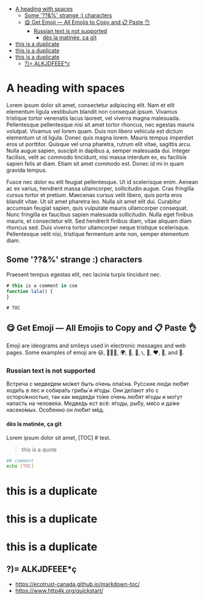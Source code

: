 <!-- TOC start (generated with https://github.com/derlin/bitdowntoc) -->

- [A heading   with   spaces](#a-heading-with-spaces)
   * [Some '??&%' strange :) characters](#some-strange-characters)
   * [😋 Get Emoji — All Emojis to Copy and 📋 Paste 👌](#-get-emoji-all-emojis-to-copy-and-paste-)
      + [Russian text is not supported](#russian-text-is-not-supported)
         - [dès la matinée, ça gït](#dès-la-matinée-ça-gït)
- [this is a duplicate](#this-is-a-duplicate)
- [this is a duplicate](#this-is-a-duplicate-1)
- [this is   a duplicate](#this-is-a-duplicate-2)
   * [?)= ALKJDFEEE*ç](#-alkjdfeeeç)

<!-- TOC end -->

<!-- TOC --><a name="a-heading-with-spaces"></a>
# A heading   with   spaces

Lorem ipsum dolor sit amet, consectetur adipiscing elit. Nam et elit elementum ligula vestibulum blandit non consequat ipsum. Vivamus tristique tortor venenatis lacus laoreet, vel viverra magna malesuada. Pellentesque pellentesque nisi sit amet tortor rhoncus, nec egestas mauris volutpat. Vivamus vel lorem quam. Duis non libero vehicula est dictum elementum ut id ligula. Donec quis magna lorem. Mauris tempus imperdiet eros ut porttitor. Quisque vel urna pharetra, rutrum elit vitae, sagittis arcu. Nulla augue sapien, suscipit in dapibus a, semper malesuada dui. Integer facilisis, velit ac commodo tincidunt, nisi massa interdum ex, eu facilisis sapien felis at diam. Etiam sit amet commodo est. Donec id mi in quam gravida tempus.

Fusce nec dolor eu elit feugiat pellentesque. Ut id scelerisque enim. Aenean ac ex varius, hendrerit massa ullamcorper, sollicitudin augue. Cras fringilla cursus tortor et pretium. Maecenas cursus velit libero, quis porta eros blandit vitae. Ut sit amet pharetra leo. Nulla sit amet elit dui. Curabitur accumsan feugiat sapien, quis vulputate mauris ullamcorper consequat. Nunc fringilla ex faucibus sapien malesuada sollicitudin. Nulla eget finibus mauris, et consectetur elit. Sed hendrerit finibus diam, vitae aliquam diam rhoncus sed. Duis viverra tortor ullamcorper neque tristique scelerisque. Pellentesque velit nisi, tristique fermentum ante non, semper elementum diam.

<!-- TOC --><a name="some-strange-characters"></a>
## Some '??&%' strange :) characters

Praesent tempus egestas elit, nec lacinia turpis tincidunt nec.

```js
# this is a comment in coe
function lala() {
}

# TOC
```
<!-- TOC --><a name="-get-emoji-all-emojis-to-copy-and-paste-"></a>
## 😋 Get Emoji — All Emojis to Copy and 📋 Paste 👌

Emoji are ideograms and smileys used in electronic messages and web pages. Some examples of emoji are 😃, 🧘🏻‍♂️, 🌍, 🍞, 🚗, 📞, 🎉, ♥️, 🍆, and 🏁.

<!-- TOC --><a name="russian-text-is-not-supported"></a>
### Russian text is not supported

Встре́ча с медве́дем мо́жет быть о́чень опа́сна. Ру́сские лю́ди лю́бят ходи́ть в лес и собира́ть грибы́ и я́годы. Они́ де́лают э́то с осторо́жностью, так как медве́ди то́же о́чень лю́бят я́годы и мо́гут напа́сть на челове́ка. Медве́дь ест всё: я́годы, ры́бу, мя́со и да́же насеко́мых. Осо́бенно он лю́бит мёд.

<!-- TOC --><a name="dès-la-matinée-ça-gït"></a>
#### dès la matinée, ça gït

Lorem ipsum dolor sit amet, [TOC] # test.

> this is a quote

```bash
## comment
echo [TOC]
```

<!-- TOC --><a name="this-is-a-duplicate"></a>
# this is a duplicate

<!-- TOC --><a name="this-is-a-duplicate-1"></a>
# this is a duplicate

<!-- TOC --><a name="this-is-a-duplicate-2"></a>
# this is   a duplicate

<!-- TOC --><a name="-alkjdfeeeç"></a>
## ?)= ALKJDFEEE*ç

* https://ecotrust-canada.github.io/markdown-toc/
* https://www.http4k.org/quickstart/
